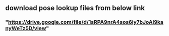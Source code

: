 ## download pose lookup files from below link
### "https://drive.google.com/file/d/1sRPA9nrA4sos6iy7bJoAl9kanyWeTz5D/view"

